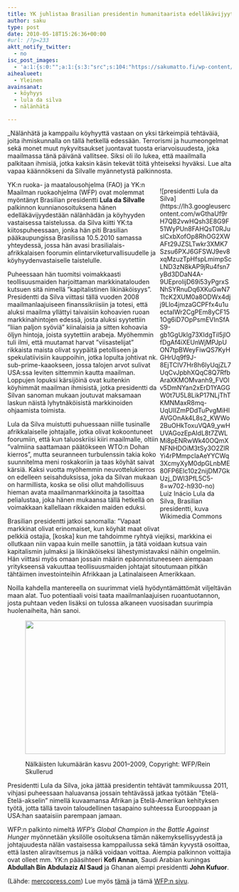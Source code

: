 ```yaml
---
title: YK juhlistaa Brasilian presidentin humanitaarista edelläkävijyyttä
author: saku
type: post
date: 2010-05-18T15:26:36+00:00
#url: /?p=233
aktt_notify_twitter:
  - no
isc_post_images:
  - 'a:1:{s:0:"";a:1:{s:3:"src";s:104:"https://sakumatto.fi/wp-content/uploads/2010/05/600_bis_Total_Hungry_People_2001-2009-e1274258441509.jpg";}}'
aihealueet:
  - Yleinen
avainsanat:
  - köyhyys
  - lula da silva
  - nälänhätä

---
```

_Nälänhätä ja kamppailu köyhyyttä vastaan on yksi tärkeimpiä tehtäväiä, joita ihmiskunnalla on tällä hetkellä edessään. Terrorismi ja huumeongelmat sekä monet muut nykyvitsaukset juontavat tuosta eriarvoisuudesta, joka maailmassa tänä päivänä vallitsee. Siksi oli ilo lukea, että maailmalla palkitaan ihmisiä, jotka kaksin käsin tekevät töitä yhteiseksi hyväksi. Lue alta vapaa käännökseni da Silvalle myännetystä palkinnosta.
<p style="float:right; width:32%;max-width:330px;" >
![presidentti Lula da Silva](https://lh3.googleusercontent.com/wGthaUf9rH7QB2vwHQsh3E8G9F51WyPUn8FAHQsT0RJuslCxbXofOp8RhOG2XWAFt29JZSLTwkr3XMK7Szsu6PXJ6GFSWJ9ev8xqMzuzTpHfspLmimpScLND3zN8kAP9jRu4fsn7yBd3DDaN4A-9UEprolijD69i53yPgrxSNhSYRnuDq6XKuGwN7TtcK2XUM0a8ODWx4djj9Llo4jmzaGCPFfx4u1uectaIWr2CgPEm8yCF151Og6iD7OpPsmEVInSfAS9-gb1GgUklg73XIdgTil5jlOfDgAf4iXEUnWjMPJpUON7tpBWeyFiwQS7KyHGHrUq9f9J-8EjTClV7Hr8h6lyUqjZL7UqCvJpbhXQqC8Q7RfbAraXKMOMvanh9_FVOlv5DmNYan2xErD1YAGGW0t7U5L8LikP17NLjThTKMNMaxR8mq-UqUIIZmPDdTuPvgMiHIAVGOnAk4L8s2_KWWo2BuOHkToxuVQA9_ywHUVAGozEpAIdL8t7ZWLMi8pENRwWk40OQmXNFNHDOiM3tSy3O2ZlRYi4rPMmpclaAeYYCWq3XcmyXyM0dpGLnbME80FP6Elc10z2nijDM7GkUzj_DWI3PfL5C5-8=w702-h930-no)
<br />Luiz Inácio Lula da Silva, Brasilian presidentti, kuva Wikimedia Commons</p>

YK:n ruoka- ja maatalousohjelma (FAO) ja YK:n Maailman ruokaohjelma (WFP) ovat molemmat myöntänyt Brasilian presidentti **Lula da Silvalle** palkinnon kunnianosoituksena hänen edelläkävijyydestään nälänhädän ja köyhyyden vastaisessa taistelussa. da Silva kiitti YK:ta kiitospuheessaan, jonka hän piti Brasilian pääkaupungissa Brasilissa 10.5.2010 samassa yhteydessä, jossa hän avasi brasilialais-afrikkalaisen foorumin elintarviketurvallisuudelle ja köyhyydenvastaiselle taistelulle.

Puheessaan hän tuomitsi voimakkaasti teollisuusmaiden harjoittaman markkinatalouden kutsuen sitä nimellä ”kapitalistinen likinäköisyys”. Presidentti da Silva viittasi tällä vuoden 2008 maailmanlaajuiseen finanssikriisiin ja totesi, että aluksi maailma yllättyi taivaisiin kohoavien ruoan markkinahintojen edessä, josta aluksi syytettiin ”liian paljon syöviä” kiinalaisia ja sitten kohoavia öljyn hintoja, joista syytettiin arabeja. Myöhemmin tuli ilmi, että muutamat harvat ”viisastelijat” rikkaista maista olivat syypäitä petolliseen ja spekulatiivisiin kauppoihin, jotka lopulta johtivat nk. sub-prime-kaaokseen, jossa talojen arvot sulivat USA:ssa leviten sittemmin kautta maailman. Loppujen lopuksi kärsijöinä ovat kuitenkin köyhimmät maailman ihmisistä, jotka presidentti da Silvan sanoman mukaan joutuvat maksamaan laskun näistä lyhytnäköisistä markkinoiden ohjaamista toimista.

Lula da Silva muistutti puhuessaan niille tusinalle afrikkalaiselle johtajalle, jotka olivat kokoontuneet foorumiin, että kun taluoskriisi kiiri maailmalle, oltiin ”valmiina saattamaan päätökseen WTO:n Dohan kierros”, mutta seuranneen turbulenssin takia koko suunnitelma meni roskakoriin ja taas köyhät saivat kärsiä. Kaksi vuotta myöhemmin neuvottelukierros on edelleen seisahduksissa, joka da Silvan mukaan on harmillista, koska se olisi ollut mahdollisuus hieman avata maailmanmarkkinoita ja tasoittaa pelialustaa, joka hänen mukaansa tällä hetkellä on voimakkaan kallellaan rikkaiden maiden eduksi.

Brasilian presidentti jatkoi sanomalla: ”Vapaat markkinat olivat erinomaiset, kun köyhät maat olivat pelkkiä ostajia, [koska] kun me tahdoimme ryhtyä viejiksi, markkina ei ollutkaan niin vapaa kuin meille sanottiin, ja tätä voidaan kutsua vain kapitalismin julmaksi ja likinäköiseksi lähestymistavaksi näihin ongelmiin. Hän viittasi myös omaan jossain määrin epäonnistuneeseen aiempaan yritykseensä vakuuttaa teollisuusmaiden johtajat sitoutumaan pitkän tähtäimen investointeihin Afrikkaan ja Latinalaiseen Amerikkaan.
  
Noilla kahdella mantereella on suurimmat vielä hyödyntämättömät viljeltävän maan alat. Tuo potentiaali voisi taata maailmanlaajuisen ruoantuotannon, josta puhtaan veden lisäksi on tulossa alkaneen vuosisadan suurimpia huolenaiheita, hän sanoi.<figure id="attachment_240" style="width: 450px" class="wp-caption alignleft">

[<img class="size-full wp-image-240" title="600_bis_Total_Hungry_People_2001-2009" src="https://sakumatto.fi/wp-content/uploads/2010/05/600_bis_Total_Hungry_People_2001-2009-e1274258441509.jpg" alt="" width="450" height="300" />][2]<figcaption class="wp-caption-text">Nälkäisten lukumäärän kasvu 2001–2009, Copyright: WFP/Rein Skullerud</figcaption></figure> 

Presidentti Lula da Silva, joka jättää presidentin tehtävät tammikuussa 2011, vihjasi puheessaan haluavansa jossain tehtävässä jatkaa työtään ”Etelä-Etelä-akselin” nimellä kuvaamansa Afrikan ja Etelä-Amerikan kehityksen työtä, jotta tällä tavoin taloudellinen tasapaino suhteessa Eurooppaan ja USA:han saataisiin parempaan jamaan.

WFP:n palkinto nimeltä _WFP’s Global Champion in the Battle Against Hunger_ myönnetään yksilölle osoituksena tämän näkemyksellisyydestä ja johtajuudesta nälän vastaisessa kamppailussa sekä tämän kyvystä osoittaa, että lasten aliravitsemus ja nälkä voidaan voittaa. Aiempia palkinnon voittajia ovat olleet mm. YK:n pääsihteeri **Kofi Annan**, Saudi Arabian kuningas **Abdullah Bin Abdulaziz Al Saud** ja Ghanan aiempi presidentti **John Kufuor**.
  
(Lähde: <a href="http://en.mercopress.com/2010/05/11/lula-da-silva-criticizes-capitalist-myopia-and-food-prices-global-speculation" rel="nofollow">mercopress.com</a>) Lue myös <a href="http://www.juventudrebelde.co.cu/international/2010-05-11/brazilian-president-lula-honored-for-fight-against-world-hunger-/" target="_blank" rel="nofollow">tämä</a> ja tämä <a href="http://www.wfp.org/stories/brazils-president-lula-honoured-wfp-champion-against-hunger" target="_blank" rel="nofollow">WFP:n sivu</a>.

 [1]: https://sakumatto.fi/wp-content/uploads/2010/05/Lula_da_Silva-photoWikimediaCommons-333x441.png
 [2]: https://sakumatto.fi/wp-content/uploads/2010/05/600_bis_Total_Hungry_People_2001-2009.jpg
